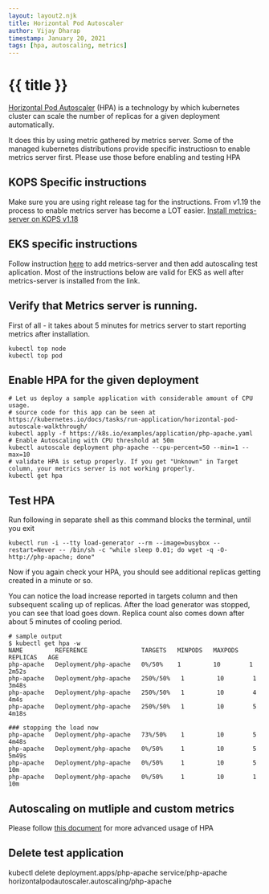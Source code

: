 ```yaml
---
layout: layout2.njk
title: Horizontal Pod Autoscaler
author: Vijay Dharap
timestamp: January 20, 2021 
tags: [hpa, autoscaling, metrics]
---
```


# {{ title }}

[Horizontal Pod Autoscaler](https://kubernetes.io/docs/tasks/run-application/horizontal-pod-autoscale/) (HPA) is a technology by which kubernetes cluster can scale the number of replicas for a given deployment automatically.

It does this by using metric gathered by metrics server. Some of the managed kubernetes distributions provide specific instructiosn to enable metrics server first. Please use those before enabling and testing HPA

## KOPS Specific instructions
Make sure you are using right release tag for the instructions. From v1.19 the process to enable metrics server has become a LOT easier.
[Install metrics-server on KOPS v1.18](https://github.com/kubernetes/kops/tree/release-1.18/addons/metrics-server)

## EKS specific instructions
Follow instruction [here](https://docs.aws.amazon.com/eks/latest/userguide/horizontal-pod-autoscaler.html) to add metrics-server and then add autoscaling test aplication. Most of the instructions below are valid for EKS as well after metrics-server is installed from the link.

## Verify that Metrics server is running.
First of all - it takes about 5 minutes for metrics server to start reporting metrics after installation.
``` shell
kubectl top node
kubectl top pod
```

## Enable HPA for the given deployment
``` shell
# Let us deploy a sample application with considerable amount of CPU usage.
# source code for this app can be seen at https://kubernetes.io/docs/tasks/run-application/horizontal-pod-autoscale-walkthrough/
kubectl apply -f https://k8s.io/examples/application/php-apache.yaml
# Enable Autoscaling with CPU threshold at 50m
kubectl autoscale deployment php-apache --cpu-percent=50 --min=1 --max=10
# validate HPA is setup properly. If you get "Unknown" in Target column, your metrics server is not working properly.
kubectl get hpa
```

## Test HPA
Run following in separate shell as this command blocks the terminal, until you exit
``` shell
kubectl run -i --tty load-generator --rm --image=busybox --restart=Never -- /bin/sh -c "while sleep 0.01; do wget -q -O- http://php-apache; done"
```
Now if you again check your HPA, you should see additional replicas getting created in a minute or so.

You can notice the load increase reported in targets column and then subsequent scaling up of replicas. After the load generator was stopped, you can see that load goes down. Replica count also comes down after about 5 minutes of cooling period.

``` shell
# sample output
$ kubectl get hpa -w
NAME         REFERENCE               TARGETS   MINPODS   MAXPODS   REPLICAS   AGE
php-apache   Deployment/php-apache   0%/50%    1         10        1          2m52s
php-apache   Deployment/php-apache   250%/50%   1         10        1          3m48s
php-apache   Deployment/php-apache   250%/50%   1         10        4          4m4s
php-apache   Deployment/php-apache   250%/50%   1         10        5          4m18s

### stopping the load now
php-apache   Deployment/php-apache   73%/50%    1         10        5          4m48s
php-apache   Deployment/php-apache   0%/50%     1         10        5          5m49s
php-apache   Deployment/php-apache   0%/50%     1         10        5          10m
php-apache   Deployment/php-apache   0%/50%     1         10        1          10m
```

## Autoscaling on mutliple and custom metrics
Please follow [this document](https://kubernetes.io/docs/tasks/run-application/horizontal-pod-autoscale-walkthrough/#autoscaling-on-multiple-metrics-and-custom-metrics) for more advanced usage of HPA

## Delete test application
kubectl delete deployment.apps/php-apache service/php-apache horizontalpodautoscaler.autoscaling/php-apache
